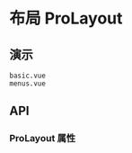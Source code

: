 # 布局 ProLayout
<!--single-column-->

## 演示

```demo
basic.vue
menus.vue
```

## API
### ProLayout 属性
